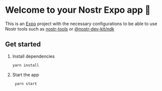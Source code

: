 # Welcome to your Nostr Expo app 👋

This is an [Expo](https://expo.dev) project with the necessary configurations to be able to use Nostr tools such as [nostr-tools](https://github.com/nbd-wtf/nostr-tools) or [@nostr-dev-kit/ndk](https://github.com/nostr-dev-kit/ndk)

## Get started

1. Install dependencies

   ```bash
   yarn install
   ```

2. Start the app

   ```bash
    yarn start
   ```
